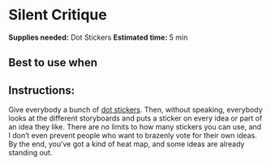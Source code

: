 # Silent Critique
**Supplies needed:** Dot Stickers
**Estimated time:** 5 min

## Best to use when


## Instructions:
Give everybody a bunch of [dot stickers](http://www.amazon.com/dp/B002M3SBM2). Then, without speaking, everybody looks at the different storyboards and puts a sticker on every idea or part of an idea they like. There are no limits to how many stickers you can use, and I don’t even prevent people who want to brazenly vote for their own ideas. By the end, you’ve got a kind of heat map, and some ideas are already standing out.